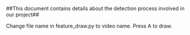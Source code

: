 ##This document contains details about the detection process involved in our project##

Change file name in feature_draw.py to video name. Press A to draw. 

